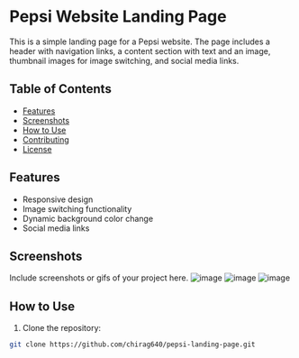 # Pepsi Website Landing Page

This is a simple landing page for a Pepsi website. The page includes a header with navigation links, a content section with text and an image, thumbnail images for image switching, and social media links.

## Table of Contents

- [Features](#features)
- [Screenshots](#screenshots)
- [How to Use](#how-to-use)
- [Contributing](#contributing)
- [License](#license)

## Features

- Responsive design
- Image switching functionality
- Dynamic background color change
- Social media links

## Screenshots

Include screenshots or gifs of your project here.
![image](https://github.com/chirag640/LandingPage/assets/111826944/a8e16f29-8eee-407c-8d7b-957418b461a8)
![image](https://github.com/chirag640/LandingPage/assets/111826944/c32ae0fe-dacf-4bec-998e-2b6b762a651a)
![image](https://github.com/chirag640/LandingPage/assets/111826944/b40d424a-305d-4c32-a210-e6beb47dc35f)

## How to Use

1. Clone the repository:

```bash
git clone https://github.com/chirag640/pepsi-landing-page.git
